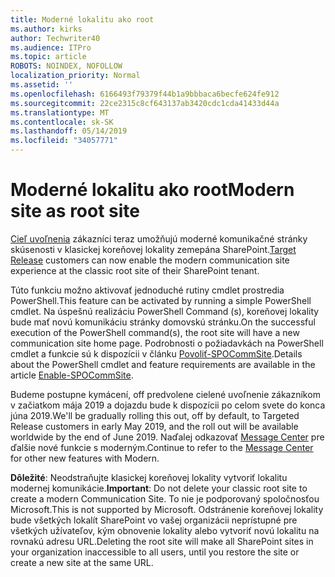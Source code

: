 ```yaml
---
title: Moderné lokalitu ako root
ms.author: kirks
author: Techwriter40
ms.audience: ITPro
ms.topic: article
ROBOTS: NOINDEX, NOFOLLOW
localization_priority: Normal
ms.assetid: ''
ms.openlocfilehash: 6166493f79379f44b1a9bbbaca6becfe624fe912
ms.sourcegitcommit: 22ce2315c8cf643137ab3420cdc1cda41433d44a
ms.translationtype: MT
ms.contentlocale: sk-SK
ms.lasthandoff: 05/14/2019
ms.locfileid: "34057771"
---
```

# <a name="modern-site-as-root-site"></a><span data-ttu-id="0ca07-102">Moderné lokalitu ako root</span><span class="sxs-lookup"><span data-stu-id="0ca07-102">Modern site as root site</span></span>

<span data-ttu-id="0ca07-103">[Cieľ uvoľnenia](https://docs.microsoft.com/en-us/office365/admin/manage/release-options-in-office-365?view=o365-worldwide) zákazníci teraz umožňujú moderné komunikačné stránky skúsenosti v klasickej koreňovej lokality zemepána SharePoint.</span><span class="sxs-lookup"><span data-stu-id="0ca07-103">[Target Release](https://docs.microsoft.com/en-us/office365/admin/manage/release-options-in-office-365?view=o365-worldwide) customers can now enable the modern communication site experience at the classic root site of their SharePoint tenant.</span></span>

<span data-ttu-id="0ca07-104">Túto funkciu možno aktivovať jednoduché rutiny cmdlet prostredia PowerShell.</span><span class="sxs-lookup"><span data-stu-id="0ca07-104">This feature can be activated by running a simple PowerShell cmdlet.</span></span> <span data-ttu-id="0ca07-105">Na úspešnú realizáciu PowerShell Command (s), koreňovej lokality bude mať novú komunikáciu stránky domovskú stránku.</span><span class="sxs-lookup"><span data-stu-id="0ca07-105">On the successful execution of the PowerShell command(s), the root site will have a new communication site home page.</span></span> <span data-ttu-id="0ca07-106">Podrobnosti o požiadavkách na PowerShell cmdlet a funkcie sú k dispozícii v článku [Povoliť-SPOCommSite](https://docs.microsoft.com/en-us/powershell/module/sharepoint-online/Enable-SPOCommSite?view=sharepoint-ps).</span><span class="sxs-lookup"><span data-stu-id="0ca07-106">Details about the PowerShell cmdlet and feature requirements are available in the article [Enable-SPOCommSite](https://docs.microsoft.com/en-us/powershell/module/sharepoint-online/Enable-SPOCommSite?view=sharepoint-ps).</span></span> 

<span data-ttu-id="0ca07-107">Budeme postupne kymácení, off predvolene cielené uvoľnenie zákazníkom v začiatkom mája 2019 a dojazdu bude k dispozícii po celom svete do konca júna 2019.</span><span class="sxs-lookup"><span data-stu-id="0ca07-107">We'll be gradually rolling this out, off by default, to Targeted Release customers in early May 2019, and the roll out will be available worldwide by the end of June 2019.</span></span> <span data-ttu-id="0ca07-108">Naďalej odkazovať [Message Center](https://admin.microsoft.com/AdminPortal/Home#/MessageCenter) pre ďalšie nové funkcie s moderným.</span><span class="sxs-lookup"><span data-stu-id="0ca07-108">Continue to refer to the [Message Center](https://admin.microsoft.com/AdminPortal/Home#/MessageCenter) for other new features with Modern.</span></span> 

<span data-ttu-id="0ca07-109">**Dôležité**: Neodstraňujte klasickej koreňovej lokality vytvoriť lokalitu modernej komunikácie.</span><span class="sxs-lookup"><span data-stu-id="0ca07-109">**Important**: Do not delete your classic root site to create a modern Communication Site.</span></span> <span data-ttu-id="0ca07-110">To nie je podporovaný spoločnosťou Microsoft.</span><span class="sxs-lookup"><span data-stu-id="0ca07-110">This is not supported by Microsoft.</span></span> <span data-ttu-id="0ca07-111">Odstránenie koreňovej lokality bude všetkých lokalít SharePoint vo vašej organizácii neprístupné pre všetkých užívateľov, kým obnovenie lokality alebo vytvoriť novú lokalitu na rovnakú adresu URL.</span><span class="sxs-lookup"><span data-stu-id="0ca07-111">Deleting the root site will make all SharePoint sites in your organization inaccessible to all users, until you restore the site or create a new site at the same URL.</span></span> 
 
 